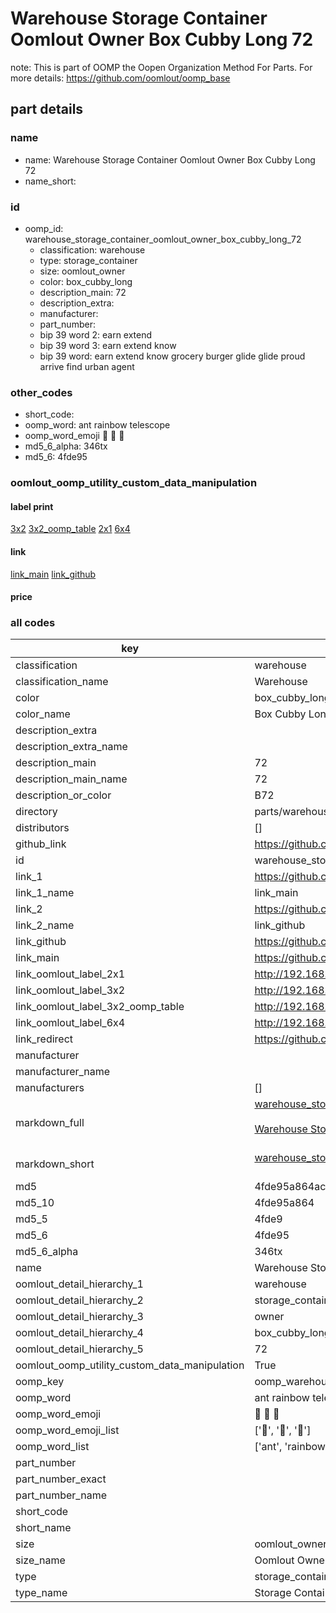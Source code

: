 # Warehouse Storage Container Oomlout Owner Box Cubby Long 72  

note: This is part of OOMP the Oopen Organization Method For Parts. For more details: https://github.com/oomlout/oomp_base

##  part details
  







### name
* name: Warehouse Storage Container Oomlout Owner Box Cubby Long 72
* name_short: 
### id
* oomp_id: warehouse_storage_container_oomlout_owner_box_cubby_long_72
  * classification: warehouse
  * type: storage_container
  * size: oomlout_owner
  * color: box_cubby_long
  * description_main: 72
  * description_extra: 
  * manufacturer: 
  * part_number: 
  * bip 39 word 2: earn extend
  * bip 39 word 3: earn extend know
  * bip 39 word: earn extend know grocery burger glide glide proud arrive find urban agent

### other_codes
* short_code: 
* oomp_word: ant rainbow telescope
* oomp_word_emoji :ant: :rainbow: :telescope:
* md5_6_alpha: 346tx
* md5_6: 4fde95






### oomlout_oomp_utility_custom_data_manipulation
#### label print
[3x2](http://192.168.1.245:1112/?label=oomp%20346tx)
[3x2_oomp_table](http://192.168.1.108:1112/?label=oomp%20346tx)
[2x1](http://192.168.1.242:1112/?label=oomp%20346tx)
[6x4](http://192.168.1.55:1112/?label=oomp%20346tx)    

#### link

[link_main](https://github.com/oomlout/oomlout_oomp_version_1_messy/tree/main/parts/warehouse_storage_container_oomlout_owner_box_cubby_long_72) [link_github](https://github.com/oomlout/oomlout_oomp_version_1_messy/tree/main/parts/warehouse_storage_container_oomlout_owner_box_cubby_long_72)                             

#### price







### all codes 
| key | value |  
| --- | --- |  
| classification | warehouse |  
| classification_name | Warehouse |  
| color | box_cubby_long |  
| color_name | Box Cubby Long |  
| description_extra |  |  
| description_extra_name |  |  
| description_main | 72 |  
| description_main_name | 72 |  
| description_or_color | B72 |  
| directory | parts/warehouse_storage_container_oomlout_owner_box_cubby_long_72 |  
| distributors | [] |  
| github_link | https://github.com/oomlout/oomlout_oomp_part_src/tree/main/parts/warehouse_storage_container_oomlout_owner_box_cubby_long_72 |  
| id | warehouse_storage_container_oomlout_owner_box_cubby_long_72 |  
| link_1 | https://github.com/oomlout/oomlout_oomp_version_1_messy/tree/main/parts/warehouse_storage_container_oomlout_owner_box_cubby_long_72 |  
| link_1_name | link_main |  
| link_2 | https://github.com/oomlout/oomlout_oomp_version_1_messy/tree/main/parts/warehouse_storage_container_oomlout_owner_box_cubby_long_72 |  
| link_2_name | link_github |  
| link_github | https://github.com/oomlout/oomlout_oomp_version_1_messy/tree/main/parts/warehouse_storage_container_oomlout_owner_box_cubby_long_72 |  
| link_main | https://github.com/oomlout/oomlout_oomp_version_1_messy/tree/main/parts/warehouse_storage_container_oomlout_owner_box_cubby_long_72 |  
| link_oomlout_label_2x1 | http://192.168.1.242:1112/?label=oomp%20346tx |  
| link_oomlout_label_3x2 | http://192.168.1.245:1112/?label=oomp%20346tx |  
| link_oomlout_label_3x2_oomp_table | http://192.168.1.108:1112/?label=oomp%20346tx |  
| link_oomlout_label_6x4 | http://192.168.1.55:1112/?label=oomp%20346tx |  
| link_redirect | https://github.com/oomlout/oomlout_oomp_version_1_messy/tree/main/parts/warehouse_storage_container_oomlout_owner_box_cubby_long_72 |  
| manufacturer |  |  
| manufacturer_name |  |  
| manufacturers | [] |  
| markdown_full | [warehouse_storage_container_oomlout_owner_box_cubby_long_72](none)<br>[](none)<br>[Warehouse Storage Container Oomlout Owner Box Cubby Long 72](none)<br><br> |  
| markdown_short | [warehouse_storage_container_oomlout_owner_box_cubby_long_72](none)<br><br> |  
| md5 | 4fde95a864accc618c0f566cf7d43a2a |  
| md5_10 | 4fde95a864 |  
| md5_5 | 4fde9 |  
| md5_6 | 4fde95 |  
| md5_6_alpha | 346tx |  
| name | Warehouse Storage Container Oomlout Owner Box Cubby Long 72 |  
| oomlout_detail_hierarchy_1 | warehouse |  
| oomlout_detail_hierarchy_2 | storage_container |  
| oomlout_detail_hierarchy_3 | owner |  
| oomlout_detail_hierarchy_4 | box_cubby_long |  
| oomlout_detail_hierarchy_5 | 72 |  
| oomlout_oomp_utility_custom_data_manipulation | True |  
| oomp_key | oomp_warehouse_storage_container_oomlout_owner_box_cubby_long_72 |  
| oomp_word | ant rainbow telescope |  
| oomp_word_emoji | :ant: :rainbow: :telescope: |  
| oomp_word_emoji_list | [':ant:', ':rainbow:', ':telescope:'] |  
| oomp_word_list | ['ant', 'rainbow', 'telescope'] |  
| part_number |  |  
| part_number_exact |  |  
| part_number_name |  |  
| short_code |  |  
| short_name |  |  
| size | oomlout_owner |  
| size_name | Oomlout Owner |  
| type | storage_container |  
| type_name | Storage Container |  
